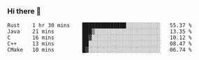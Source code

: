 ### Hi there 👋

<!--
**WShiBin/WShiBin** is a ✨ _special_ ✨ repository because its `README.md` (this file) appears on your GitHub profile.

Here are some ideas to get you started:

- 🔭 I’m currently working on ...
- 🌱 I’m currently learning ...
- 👯 I’m looking to collaborate on ...
- 🤔 I’m looking for help with ...
- 💬 Ask me about ...
- 📫 How to reach me: ...
- 😄 Pronouns: ...
- ⚡ Fun fact: ...
-->

<!--START_SECTION:waka-->
```text
Rust    1 hr 30 mins    ██████████████░░░░░░░░░░░   55.37 % 
Java    21 mins         ███▒░░░░░░░░░░░░░░░░░░░░░   13.35 % 
C       16 mins         ██▓░░░░░░░░░░░░░░░░░░░░░░   10.12 % 
C++     13 mins         ██░░░░░░░░░░░░░░░░░░░░░░░   08.47 % 
CMake   10 mins         █▓░░░░░░░░░░░░░░░░░░░░░░░   06.74 % 
```
<!--END_SECTION:waka-->
